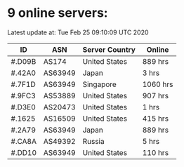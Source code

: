 # 9 online servers:

Latest update at: Tue Feb 25 09:10:09 UTC 2020

| ID | ASN | Server Country | Online |
| -- | --- | -------------- | ------ |
| #.D09B | AS174 | United States | 889 hrs |
| #.42A0 | AS63949 | Japan | 3 hrs |
| #.7F1D | AS63949 | Singapore | 1060 hrs |
| #.9FC3 | AS53889 | United States | 907 hrs |
| #.D3E0 | AS20473 | United States | 1 hrs |
| #.1625 | AS16509 | United States | 415 hrs |
| #.2A79 | AS63949 | Japan | 889 hrs |
| #.CA8A | AS49392 | Russia | 5 hrs |
| #.DD10 | AS63949 | United States | 110 hrs |

